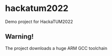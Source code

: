 # hackatum2022
Demo project for HackaTUM2022

Warning!
---

The project downloads a huge ARM GCC toolchain
